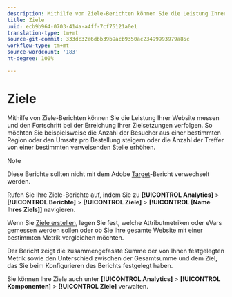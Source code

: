 ```yaml
---
description: Mithilfe von Ziele-Berichten können Sie die Leistung Ihrer Website messen und den Fortschritt bei der Erreichung Ihrer Zielsetzungen verfolgen. So möchten Sie beispielsweise die Anzahl der Besucher aus einer bestimmten Region oder den Umsatz pro Bestellung steigern oder die Anzahl der Treffer von einer bestimmten verweisenden Stelle erhöhen.
title: Ziele
uuid: ecb9b964-0703-414a-a4ff-7cf75121a0e1
translation-type: tm+mt
source-git-commit: 333dc32e6dbb39b9acb9350ac23499993979a85c
workflow-type: tm+mt
source-wordcount: '183'
ht-degree: 100%

---
```



# Ziele

Mithilfe von Ziele-Berichten können Sie die Leistung Ihrer Website messen und den Fortschritt bei der Erreichung Ihrer Zielsetzungen verfolgen. So möchten Sie beispielsweise die Anzahl der Besucher aus einer bestimmten Region oder den Umsatz pro Bestellung steigern oder die Anzahl der Treffer von einer bestimmten verweisenden Stelle erhöhen.

>[!NOTE]
>
>Diese Berichte sollten nicht mit dem Adobe [Target](/help/components/c-variables/dimensionslist/reports-tnt.md#topic_EBC899DB84A84780A1B8EE95C6C4CF18)-Bericht verwechselt werden.

Rufen Sie Ihre Ziele-Berichte auf, indem Sie zu **[!UICONTROL Analytics]** > **[!UICONTROL Berichte]** > **[!UICONTROL Ziele]** > **[!UICONTROL [Name Ihres Ziels]]** navigieren.

Wenn Sie [Ziele erstellen](/help/analyze/reports-analytics/targets.md), legen Sie fest, welche Attributmetriken oder eVars gemessen werden sollen oder ob Sie Ihre gesamte Website mit einer bestimmten Metrik vergleichen möchten.

Der Bericht zeigt die zusammengefasste Summe der von Ihnen festgelegten Metrik sowie den Unterschied zwischen der Gesamtsumme und dem Ziel, das Sie beim Konfigurieren des Berichts festgelegt haben.

Sie können Ihre Ziele auch unter **[!UICONTROL Analytics]** > **[!UICONTROL Komponenten]** > **[!UICONTROL Ziele]** verwalten.
